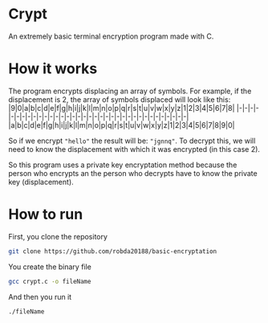 # Crypt
An extremely basic terminal encryption program made with C.

# How it works
The program encrypts displacing an array of symbols. For example, if the displacement is 2, the array of symbols displaced will look like this:
|9|0|a|b|c|d|e|f|g|h|i|j|k|l|m|n|o|p|q|r|s|t|u|v|w|x|y|z|1|2|3|4|5|6|7|8|
|-|-|-|-|-|-|-|-|-|-|-|-|-|-|-|-|-|-|-|-|-|-|-|-|-|-|-|-|-|-|-|-|-|-|-|-|
|a|b|c|d|e|f|g|h|i|j|k|l|m|n|o|p|q|r|s|t|u|v|w|x|y|z|1|2|3|4|5|6|7|8|9|0|

So if we encrypt `"hello"` the result will be: `"jgnnq"`. To decrypt this, we will need to know the displacement with which it was encrypted (in this case 2).

So this program uses a private key encryptation method because the person who encrypts an the person who decrypts have to know the private key (displacement).

# How to run
First, you clone the repository
```sh
git clone https://github.com/robda20188/basic-encryptation
```

You create the binary file
```sh
gcc crypt.c -o fileName
```
And then you run it
```sh
./fileName
```